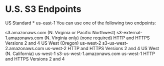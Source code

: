 # U.S. S3 Endpoints

US Standard * us-east-1 
You can use one of the following two endpoints:

s3.amazonaws.com (N. Virginia or Pacific Northwest)
s3-external-1.amazonaws.com (N. Virginia only)
(none required) HTTP and HTTPS  Versions 2 and 4
US West (Oregon)  us-west-2 s3-us-west-2.amazonaws.com  us-west-2 HTTP and HTTPS  Versions 2 and 4
US West (N. California) us-west-1 s3-us-west-1.amazonaws.com  us-west-1 HTTP and HTTPS  Versions 2 and 4

